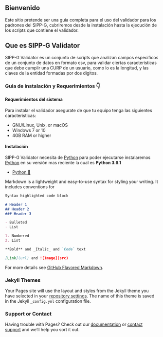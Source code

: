 ## Bienvenido

Este sitio pretende ser una guia completa para el uso del validador para los padrones del SIPP-G, cubriremos desde la instalación hasta la ejecución de los scripts que contiene el validador.


## Que es SIPP-G Validator

SIPP-G Validator es un conjunto de scripts que analizan campos especificos de un conjunto de datos en formato csv, para validar ciertas caracteristicas que debe cumplir una CURP de un usuario, como lo es la longitud, y las claves de la entidad formadas por dos digitos.

### Guia de instalación y Requerimientos :point_down:

#### Requerimientos del sistema

Para instalar el validador asegurate de que tu equipo tenga las siguientes caracteristicas:

* GNU/Linux, Unix, or macOS
* Windows 7 or 10 
* 4GB RAM or higher

#### Instalación

SIPP-G Validator necesita de [Python](https://www.python.org/) para poder ejecutarse instalaremos [Python](https://www.python.org/)
en su versión mas reciente la cual es **Python 3.6.1**

* [Python :snake: ](https://www.python.org/downloads/)





Markdown is a lightweight and easy-to-use syntax for styling your writing. It includes conventions for

```markdown
Syntax highlighted code block

# Header 1
## Header 2
### Header 3

- Bulleted
- List

1. Numbered
2. List

**Bold** and _Italic_ and `Code` text

[Link](url) and ![Image](src)
```

For more details see [GitHub Flavored Markdown](https://guides.github.com/features/mastering-markdown/).

### Jekyll Themes

Your Pages site will use the layout and styles from the Jekyll theme you have selected in your [repository settings](https://github.com/AJPalacios/siippg-validator/settings). The name of this theme is saved in the Jekyll `_config.yml` configuration file.

### Support or Contact

Having trouble with Pages? Check out our [documentation](https://help.github.com/categories/github-pages-basics/) or [contact support](https://github.com/contact) and we’ll help you sort it out.
